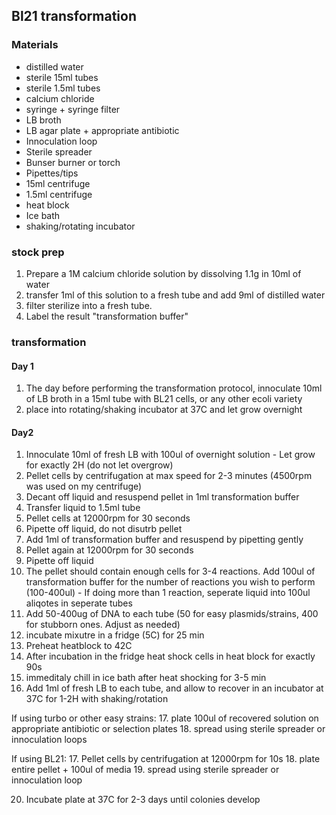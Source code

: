 ## Bl21 transformation

### Materials

  * distilled water
  * sterile 15ml tubes
  * sterile 1.5ml tubes
  * calcium chloride
  * syringe + syringe filter
  * LB broth
  * LB agar plate + appropriate antibiotic 
  * Innoculation loop
  * Sterile spreader
  * Bunser burner or torch
  * Pipettes/tips
  * 15ml centrifuge
  * 1.5ml centrifuge
  * heat block
  * Ice bath
  * shaking/rotating incubator


### stock prep

  1. Prepare a 1M calcium chloride solution by dissolving 1.1g in 10ml of water
  2. transfer 1ml of this solution to a fresh tube and add 9ml of distilled water
  3. filter sterilize into a fresh tube. 
  4. Label the result "transformation buffer"

### transformation

#### Day 1
  1. The day before performing the transformation protocol, innoculate 10ml of LB broth in a 15ml tube with BL21 cells, or any other ecoli variety
  2. place into rotating/shaking incubator at 37C and let grow overnight

#### Day2
  1. Innoculate 10ml of fresh LB with 100ul of overnight solution
    - Let grow for exactly 2H (do not let overgrow)
  2. Pellet cells by centrifugation at max speed for 2-3 minutes (4500rpm was used on my centrifuge)
  3. Decant off liquid and resuspend pellet in 1ml transformation buffer
  4. Transfer liquid to 1.5ml tube
  5. Pellet cells at 12000rpm for 30 seconds
  6. Pipette off liquid, do not disutrb pellet
  7. Add 1ml of transformation buffer and resuspend by pipetting gently
  8. Pellet again at 12000rpm for 30 seconds
  9. Pipette off liquid
  10. The pellet should contain enough cells for 3-4 reactions. Add 100ul of transformation buffer for the number of reactions you wish to perform (100-400ul)
    - If doing more than 1 reaction, seperate liquid into 100ul aliqotes in seperate tubes
  11. Add 50-400ug of DNA to each tube (50 for easy plasmids/strains, 400 for stubborn ones. Adjust as needed)
  12. incubate mixutre in a fridge (5C) for 25 min
  13. Preheat heatblock to 42C
  14. After incubation in the fridge heat shock cells in heat block for exactly 90s
  15. immeditaly chill in ice bath after heat shocking for 3-5 min
  16. Add 1ml of fresh LB to each tube, and allow to recover in an incubator at 37C for 1-2H with shaking/rotation

If using turbo or other easy strains:
  17. plate 100ul of recovered solution on appropriate antibiotic or selection plates
  18. spread using sterile spreader or innoculation loops

If using BL21:
  17. Pellet cells by centrifugation at 12000rpm for 10s
  18. plate entire pellet + 100ul of media
  19. spread using sterile spreader or innoculation loop

  20. Incubate plate at 37C for 2-3 days until colonies develop
